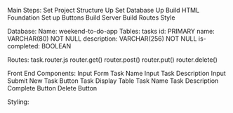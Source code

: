 

Main Steps:
    Set Project Structure Up
    Set Database Up
    Build HTML Foundation
    Set up Buttons
    Build Server
    Build Routes
    Style

Database:
    Name: weekend-to-do-app
    Tables: tasks
        id: PRIMARY
        name: VARCHAR(80) NOT NULL
        description: VARCHAR(256) NOT NULL
        is-completed: BOOLEAN

Routes:
    task.router.js
        router.get()
        router.post()
        router.put()
        router.delete()

Front End Components:
    Input Form
        Task Name Input
        Task Description Input
        Submit New Task Button
    Task Display Table
        Task Name
        Task Description
        Complete Button
        Delete Button


Styling:
